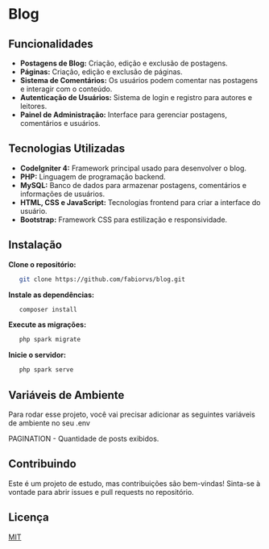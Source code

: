 # Blog






## Funcionalidades

- **Postagens de Blog:** Criação, edição e exclusão de postagens.
- **Páginas:** Criação, edição e exclusão de páginas.
- **Sistema de Comentários:** Os usuários podem comentar nas postagens e interagir com o conteúdo.
- **Autenticação de Usuários:** Sistema de login e registro para autores e leitores.
- **Painel de Administração:** Interface para gerenciar postagens, comentários e usuários.
## Tecnologias Utilizadas

- **CodeIgniter 4:** Framework principal usado para desenvolver o blog.
- **PHP:** Linguagem de programação backend.
- **MySQL:** Banco de dados para armazenar postagens, comentários e informações de usuários.
- **HTML, CSS e JavaScript:** Tecnologias frontend para criar a interface do usuário.
- **Bootstrap:** Framework CSS para estilização e responsividade.
## Instalação

**Clone o repositório:**
```bash
   git clone https://github.com/fabiorvs/blog.git
```

**Instale as dependências:**
```bash
   composer install
```

**Execute as migrações:**
```bash
   php spark migrate
```

**Inicie o servidor:**
```bash
   php spark serve
```
## Variáveis de Ambiente

Para rodar esse projeto, você vai precisar adicionar as seguintes variáveis de ambiente no seu .env

PAGINATION - Quantidade de posts exibidos.


## Contribuindo

Este é um projeto de estudo, mas contribuições são bem-vindas! Sinta-se à vontade para abrir issues e pull requests no repositório.

## Licença

[MIT](https://choosealicense.com/licenses/mit/)

